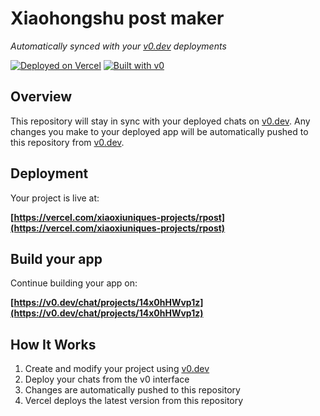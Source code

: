 # Xiaohongshu post maker

*Automatically synced with your [v0.dev](https://v0.dev) deployments*

[![Deployed on Vercel](https://img.shields.io/badge/Deployed%20on-Vercel-black?style=for-the-badge&logo=vercel)](https://vercel.com/xiaoxiuniques-projects/rpost)
[![Built with v0](https://img.shields.io/badge/Built%20with-v0.dev-black?style=for-the-badge)](https://v0.dev/chat/projects/14x0hHWvp1z)

## Overview

This repository will stay in sync with your deployed chats on [v0.dev](https://v0.dev).
Any changes you make to your deployed app will be automatically pushed to this repository from [v0.dev](https://v0.dev).

## Deployment

Your project is live at:

**[https://vercel.com/xiaoxiuniques-projects/rpost](https://vercel.com/xiaoxiuniques-projects/rpost)**

## Build your app

Continue building your app on:

**[https://v0.dev/chat/projects/14x0hHWvp1z](https://v0.dev/chat/projects/14x0hHWvp1z)**

## How It Works

1. Create and modify your project using [v0.dev](https://v0.dev)
2. Deploy your chats from the v0 interface
3. Changes are automatically pushed to this repository
4. Vercel deploys the latest version from this repository
